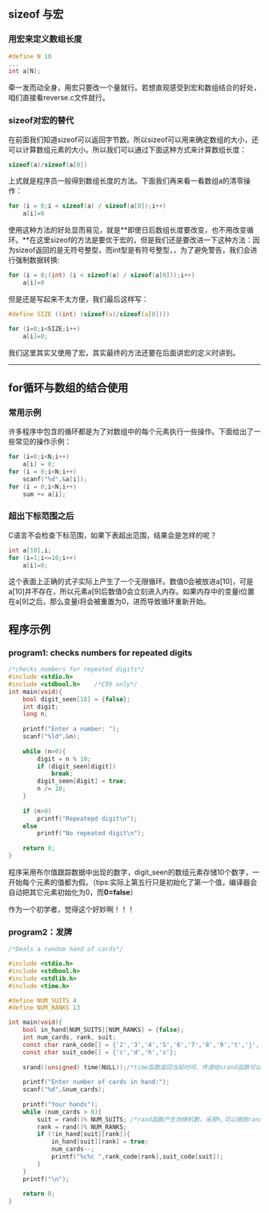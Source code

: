 ## sizeof 与宏

###  用宏来定义数组长度

```c
#define N 10
...
int a[N];
```

牵一发而动全身，用宏只要改一个量就行。若想直观感受到宏和数组结合的好处，咱们直接看reverse.c文件就行。

###  sizeof对宏的替代

在前面我们知道sizeof可以返回字节数。所以sizeof可以用来确定数组的大小，还可以计算数组元素的大小。所以我们可以通过下面这种方式来计算数组长度：

```c
sizeof(a)/sizeof(a[0])
```

上式就是程序员一般得到数组长度的方法。下面我们再来看一看数组a的清零操作：

```c
for (i = 0;i < sizeof(a) / sizeof(a[0]);i++)
	a[i]=0
```

使用这种方法的好处显而易见，就是**即使日后数组长度要改变，也不用改变循环。**在这里sizeof的方法是要优于宏的，但是我们还是要改进一下这种方法：因为sizeof返回的是无符号整型，而int型是有符号整型，，为了避免警告，我们会进行强制数据转换:

```c
for (i = 0;(int) (i < sizeof(a) / sizeof(a[0]));i++)
	a[i]=0
```

但是还是写起来不太方便，我们最后这样写：

```c
#define SIZE ((int) (sizeof(a)/sizeof(a[0])))

for (i=0;i<SIZE;i++)
    a[i]=0;
```

我们这里其实又使用了宏，其实最终的方法还要在后面讲宏的定义时讲到。

---



##  for循环与数组的结合使用

###  常用示例

许多程序中包含的循环都是为了对数组中的每个元素执行一些操作。下面给出了一些常见的操作示例：

```c
for (i=0;i<N;i++)
    a[i] = 0;
for (i = 0;i<N;i++)
    scanf("%d",&a[i]);
for (i = 0;i<N;i++)
    sum += a[i];
```

###  超出下标范围之后

C语言不会检查下标范围，如果下表超出范围，结果会是怎样的呢？

```c
int a[10],i;
for (i=1;i<=10;i++)
    a[i]=0;
```

这个表面上正确的式子实际上产生了一个无限循环。数值0会被放进a[10]，可是a[10]并不存在，所以元素a[9]后数值0会立刻进入内存。如果内存中的变量i位置在a[9]之后，那么变量i将会被重置为0，进而导致循环重新开始。

## 程序示例

###  program1: checks numbers for repeated digits

```c
/*checks numbers for repeated digits*/
#include <stdio.h>
#include <stdbool.h>	/*C99 only*/
int main(void){
	bool digit_seen[10] = {false};
	int digit;
	long n;
	
	printf("Enter a number: ");
	scanf("%ld",&n);
	
	while (n>0){
		digit = n % 10;
		if (digit_seen[digit])
			break;
		digit_seen[digit] = true;
		n /= 10;
	}
	
	if (n>0)
		printf("Repeatepd digit\n");
	else
		printf("No repeated digit\n");
		
	return 0;
} 
```

程序采用布尔值跟踪数据中出现的数字，digit_seen的数组元素存储10个数字，一开始每个元素的值都为假。（tips:实际上第五行只是初始化了第一个值，编译器会自动把其它元素初始化为0，而**0=false**）

作为一个初学者，觉得这个好妙啊！！！

###  program2：发牌

```c
/*Deals a random hand of cards*/

#include <stdio.h>
#include <stdbool.h>
#include <stdlib.h>
#include <time.h>

#define NUM_SUITS 4
#define NUM_RANKS 13

int main(void){
	bool in_hand[NUM_SUITS][NUM_RANKS] = {false};
	int num_cards, rank, suit;
	const char rank_code[] = {'2','3','4','5','6','7','8','9','t','j','q','k','a'};
	const char suit_code[] = {'c','d','h','s'};
	
	srand((unsigned) time(NULL));/*time函数返回当前时间，传递给srand函数可以避免程序每次运行时产生同样的牌*/
	
	printf("Enter number of cards in hand:");
	scanf("%d",&num_cards);
	
	printf("Your hands");
	while (num_cards > 0){
		suit = rand()% NUM_SUITS; /*rand函数产生伪随机数，采用%,可以缩放rand，比如此例中的0~3,0~12*/
		rank = rand()% NUM_RANKS;
		if (!in_hand[suit][rank]){
			in_hand[suit][rank] = true;
			num_cards--;
			printf("%c%c ",rank_code[rank],suit_code[suit]);
		}
	}
	printf("\n");
	
	return 0;
}
```

